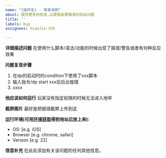 ```yaml
---
name: "[插件名] - 简单说明"
about: 提供更多的信息,以便我能更精准的找出问题
title: ''
labels: bug
assignees: XiaoJie-150

---
```


**详细描述问题**
在使用什么脚本/语法/功能的时候出现了报错/警告或者有何种反应效果

**问题复现步骤**
1. 在dp的启动时的condition下使用了xxx脚本
2. 输入指令/dp start xxx后后台报错
3. xxxx

**他应该如何运行**
玩家没有指定权限的时候无法进入地牢

**截屏图片**
最好是把报错截屏上传到这

**运行环境(可用[环境获取](http://repo.xiao-jie.top:24009/repository/maven-public/%E5%8A%AB/OperatingEnvironment/1.0/OperatingEnvironment-1.0.jar)得到地址后放上来):**
 - OS: [e.g. iOS]
 - Browser [e.g. chrome, safari]
 - Version [e.g. 22]

**信息补充**
在此处添加有关该问题的任何其他信息。
